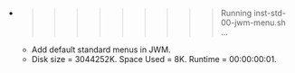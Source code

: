 * >>>>>>>>> Running inst-std-00-jwm-menu.sh ...
  * Add default standard menus in JWM.
  * Disk size = 3044252K. Space Used = 8K. Runtime = 00:00:00:01.

